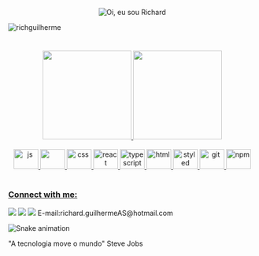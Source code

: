 <p align="center">
  <img src="https://github.com/RichGuilherme/RichGuilherme/blob/main/assets/ezgif.com-gif-maker.gif" alt="Oi, eu sou Richard">
</p>

<p align="left"> <img src="https://komarev.com/ghpvc/?username=richguilherme&label=Profile%20views&color=0e75b6&style=flat" alt="richguilherme" /> </p>

#

<div align="center">
  <a href="https://github.com/RichGuilherme">
  <img height="180em" src="https://github-readme-stats.vercel.app/api?username=RichGuilherme&show_icons=true&theme=radical&include_all_commits=true&count_private=true"/>
  <img height="180em" src="https://github-readme-stats.vercel.app/api/top-langs/?username=RichGuilherme&layout=compact&langs_count=7&theme=radical"/>
</div>
<div align="center" style="display: inline_block"><br> 
<img alt="js" height="40" width="50"src="https://cdn.jsdelivr.net/gh/devicons/devicon/icons/javascript/javascript-original.svg" />
<img alt"tailwind" height="40x" width="50px" src="https://cdn.jsdelivr.net/gh/devicons/devicon/icons/tailwindcss/tailwindcss-plain.svg" />
<img alt="css" height="40" width="50"src="https://cdn.jsdelivr.net/gh/devicons/devicon/icons/css3/css3-original-wordmark.svg" />  
<img alt="react" height="40" width="50"src="https://cdn.jsdelivr.net/gh/devicons/devicon/icons/react/react-original.svg" />
<img alt="typescript" height="40px" width="50px" src="https://cdn.jsdelivr.net/gh/devicons/devicon/icons/typescript/typescript-original.svg" />
<img alt="html" height="40" width="50"src="https://cdn.jsdelivr.net/gh/devicons/devicon/icons/html5/html5-original-wordmark.svg" />
<img alt="styled components" height="40" width="50"src="https://cdn-images-1.medium.com/fit/t/1600/480/1*7jRD5QhgARucFKvRHFxpOg.png" />
<img alt="git" height="40" width="50"src="https://cdn.jsdelivr.net/gh/devicons/devicon/icons/git/git-original.svg" />
<img alt="npm" height="40px" width="50px" src="https://cdn.jsdelivr.net/gh/devicons/devicon/icons/npm/npm-original-wordmark.svg" />
</div>
  
#          
<div>            
<h3 align="left">Connect with me:</h3>
<a href="https://www.instagram.com/richard_guilh/"target="_blank"><img src="https://img.shields.io/badge/-Instagram-%23E4405F?style=for-the-badge&logo=instagram&logoColor=white" target="_blank"></a>
<a href="https://www.linkedin.com/in/richard-guilherme-396886228/" target="_blank"><img src="https://img.shields.io/badge/-LinkedIn-%230077B5?style=for-the-badge&logo=linkedin&logoColor=white" target="_blank"></a> 
<a href="https://www.udemy.com/user/richard-guilherme-afonso-silva/" target="_blank"><img src="https://img.shields.io/badge/Udemy-EC5252?style=for-the-badge&logo=Udemy&logoColor=white" targe="_blank"></a>
<a>E-mail:richard.guilhermeAS@hotmail.com</a>

![Snake animation](https://github.com/RichGuilherme/RichGuilherme/blob/output/github-contribution-grid-snake.svg)
</div>
"A tecnologia move o mundo" Steve Jobs 

